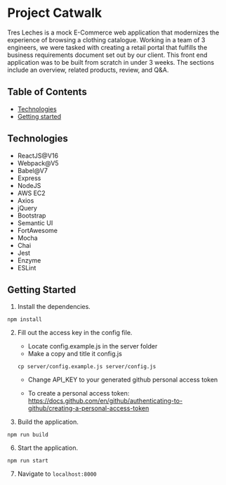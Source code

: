 # Project Catwalk
Tres Leches is a mock E-Commerce web application that modernizes the experience of browsing a clothing catalogue. Working in a team of 3 engineers, we were tasked with creating a retail portal that fulfills the business requirements document set out by our client. This front end application was to be built from scratch in under 3 weeks. The sections include an overview, related products, review, and Q&A.

## Table of Contents
* [Technologies](#technologies "Goto technologies")
* [Getting started](#getting-started "Goto getting-started")

## Technologies
* ReactJS@V16
* Webpack@V5
* Babel@V7
* Express
* NodeJS
* AWS EC2
* Axios
* jQuery
* Bootstrap
* Semantic UI
* FortAwesome
* Mocha
* Chai
* Jest
* Enzyme
* ESLint


## Getting Started
1. Install the dependencies. 
  ```
  npm install 
  ```
2. Fill out the access key in the config file. 
   * Locate config.example.js in the server folder
   * Make a copy and title it config.js
   
   ```cp server/config.example.js server/config.js```   
   * Change API_KEY to your generated github personal access token
   
   * To create a personal access token: https://docs.github.com/en/github/authenticating-to-github/creating-a-personal-access-token
5. Build the application. 
  ```
  npm run build
  ```
6. Start the application.
  ```
  npm run start
  ```
7. Navigate to ```localhost:8000```

<!------
GIT SET-UP INSTRUCTIONS

1. Start with the master branch
'git checkout main'
'git fetch origin'
'git reset --hard origin/main'

Switches repo to the 'main' branch, and pulls the latest commits, resetting the repo's local copy of 'main' to match the latest version.

2. Create a new branch
'git checkout -b new-feature'

Checkout a new branch called 'new-feature' based on 'main'. Switches to branch and creates branch if didn't already exist

3. Update, add, commit, and push changes
'git status'
'git add <some-file>'
'git commit'

Edit, stage and commit changes in the usual fashion. Work on the feature and make regular commits at set intervals or between accomplishments.

4. Push feature branch to remote
'git push -u origin new-feature'

Push new-feature to the central repo (origin) and '-u' to add it as a remote tracking branch. After setting up the tracking branch, git push can be invoke without any parameters to automatically push new-feature branch to the central repo.

Create a pull request on GitHub and add reviewers

5. Resolve feedback
Teammates can comment and approve pushed commits. Resolve commits locally, commit, and push suggested changes. Updates will appear in the pull request.

6. Merge your pull request
'git checkout main'
'git pull'
'git checkout new-feature'
'git merge main'
Fix conflicts
'git checkout new-feature'
'git add' 'git commit'
'git push origin new-feature'

Alternatively, you can Rebase
'git checkout new-feature'
'git rebase main'
Fix conflicts
'git add .'
'git rebase --continue'



Before you merge, resolve merge conflicts if you have made changes to the repo. When your pull requst is approved and conflict-free, add code to the 'main' branch. Merge from the pull request in GitHub.

https://www.atlassian.com/git/tutorials/comparing-workflows/feature-branch-workflow
----->
